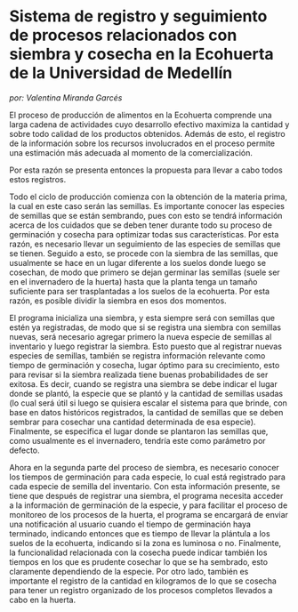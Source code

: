 # Sistema de registro y seguimiento de procesos relacionados con siembra y cosecha en la Ecohuerta de la Universidad de Medellín

_por: Valentina Miranda Garcés_

El proceso de producción de alimentos en la Ecohuerta comprende una larga cadena de actividades cuyo desarrollo efectivo maximiza la cantidad y sobre todo calidad de los productos obtenidos. Además de esto, el registro de la información sobre los recursos involucrados en el proceso permite una estimación más adecuada al momento de la comercialización.

Por esta razón se presenta entonces la propuesta para llevar a cabo todos estos registros.

Todo el ciclo de producción comienza con la obtención de la materia prima, la cual en este caso serán las semillas. Es importante conocer las especies de semillas que se están sembrando, pues con esto se tendrá información acerca de los cuidados que se deben tener durante todo su proceso de germinación y cosecha para optimizar todas sus características. Por esta razón, es necesario llevar un seguimiento de las especies de semillas que se tienen.
Seguido a esto, se procede con la siembra de las semillas, que usualmente se hace en un lugar diferente a los suelos donde luego se cosechan, de modo que primero se dejan germinar las semillas (suele ser en el invernadero de la huerta) hasta que la planta tenga un tamaño suficiente para ser trasplantadas a los suelos de la ecohuerta. Por esta razón, es posible dividir la siembra en esos dos momentos.

El programa inicializa una siembra, y esta siempre será con semillas que estén ya registradas, de modo que si se registra una siembra con semillas nuevas, será necesario agregar primero la nueva especie de semillas al inventario y luego registrar la siembra. Esto puesto que al registrar nuevas especies de semillas, también se registra información relevante como tiempo de germinación y cosecha, lugar óptimo para su crecimiento, esto para revisar si la siembra realizada tiene buenas probabilidades de ser exitosa. Es decir, cuando se registra una siembra se debe indicar el lugar donde se plantó, la especie que se plantó y la cantidad de semillas usadas (lo cual será útil si luego se quisiera escalar el sistema para que brinde, con base en datos históricos registrados, la cantidad de semillas que se deben sembrar para cosechar una cantidad determinada de esa especie). Finalmente, se especifica el lugar donde se plantaron las semillas que, como usualmente es el invernadero, tendría este como parámetro por defecto.

Ahora en la segunda parte del proceso de siembra, es necesario conocer los tiempos de germinación para cada especie, lo cual está registrado para cada especie de semilla del inventario. Con esta información presente, se tiene que después de registrar una siembra, el programa necesita acceder a la información de germinación de la especie, y para facilitar el proceso de monitoreo de los procesos de la huerta, el programa se encargará de enviar una notificación al usuario cuando el tiempo de germinación haya terminado, indicando entonces que es tiempo de llevar la plántula a los suelos de la ecohuerta, indicando si la zona es luminosa o no. Finalmente, la funcionalidad relacionada con la cosecha puede indicar también los tiempos en los que es prudente cosechar lo que se ha sembrado, esto claramente dependiendo de la especie. Por otro lado, también es importante el registro de la cantidad en kilogramos de lo que se cosecha para tener un registro organizado de los procesos completos llevados a cabo en la huerta.
